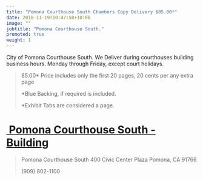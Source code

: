 ```yaml
---
title: "Pomona Courthouse South Chambers Copy Delivery $85.00*"
date: 2018-11-19T10:47:58+10:00
image: ""
jobtitle: "Pomona Courthouse South."
promoted: true
weight: 1
---
```


City of Pomona Courthouse South. We Deliver during courthouses building business hours. Monday through Friday, except court holidays.


> 85.00* Price includes only the first 20 pages, 20 cents per any extra page
> 
> *Blue Backing, if required is included.
>
> *Exhibit Tabs are considered a page. 


# <a href="https://www.lacourt.org/courthouse/info/ea" target="_blank"><img src="" alt="" style="height: 0px !important;width: 0px !important;" > Pomona Courthouse South - Building </a>


>  Pomona Courthouse South
>  400 Civic Center Plaza
>  Pomona, CA 91766
>
>  (909) 802-1100
